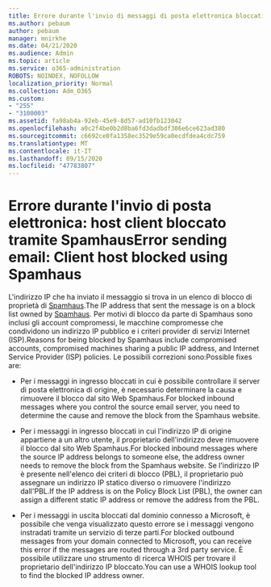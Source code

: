 ```yaml
---
title: Errore durante l'invio di messaggi di posta elettronica bloccati da SpamHaus
ms.author: pebaum
author: pebaum
manager: mnirkhe
ms.date: 04/21/2020
ms.audience: Admin
ms.topic: article
ms.service: o365-administration
ROBOTS: NOINDEX, NOFOLLOW
localization_priority: Normal
ms.collection: Adm_O365
ms.custom:
- "255"
- "3100003"
ms.assetid: fa98ab4a-92eb-45e9-8d57-ad10fb123042
ms.openlocfilehash: a0c2f4be0b2d8ba6fd3dadbdf306e6ce623ad380
ms.sourcegitcommit: c6692ce0fa1358ec3529e59ca0ecdfdea4cdc759
ms.translationtype: MT
ms.contentlocale: it-IT
ms.lasthandoff: 09/15/2020
ms.locfileid: "47783807"
---
```

# <a name="error-sending-email-client-host-blocked-using-spamhaus"></a><span data-ttu-id="2cc5e-102">Errore durante l'invio di posta elettronica: host client bloccato tramite Spamhaus</span><span class="sxs-lookup"><span data-stu-id="2cc5e-102">Error sending email: Client host blocked using Spamhaus</span></span>

<span data-ttu-id="2cc5e-103">L'indirizzo IP che ha inviato il messaggio si trova in un elenco di blocco di proprietà di [Spamhaus](https://go.microsoft.com/fwlink/p/?linkid=123245).</span><span class="sxs-lookup"><span data-stu-id="2cc5e-103">The IP address that sent the message is on a block list owned by [Spamhaus](https://go.microsoft.com/fwlink/p/?linkid=123245).</span></span> <span data-ttu-id="2cc5e-104">Per motivi di blocco da parte di Spamhaus sono inclusi gli account compromessi, le macchine compromesse che condividono un indirizzo IP pubblico e i criteri provider di servizi Internet (ISP).</span><span class="sxs-lookup"><span data-stu-id="2cc5e-104">Reasons for being blocked by Spamhaus include compromised accounts, compromised machines sharing a public IP address, and Internet Service Provider (ISP) policies.</span></span> <span data-ttu-id="2cc5e-105">Le possibili correzioni sono:</span><span class="sxs-lookup"><span data-stu-id="2cc5e-105">Possible fixes are:</span></span>
  
- <span data-ttu-id="2cc5e-106">Per i messaggi in ingresso bloccati in cui è possibile controllare il server di posta elettronica di origine, è necessario determinare la causa e rimuovere il blocco dal sito Web Spamhaus.</span><span class="sxs-lookup"><span data-stu-id="2cc5e-106">For blocked inbound messages where you control the source email server, you need to determine the cause and remove the block from the Spamhaus website.</span></span>

- <span data-ttu-id="2cc5e-107">Per i messaggi in ingresso bloccati in cui l'indirizzo IP di origine appartiene a un altro utente, il proprietario dell'indirizzo deve rimuovere il blocco dal sito Web Spamhaus.</span><span class="sxs-lookup"><span data-stu-id="2cc5e-107">For blocked inbound messages where the source IP address belongs to someone else, the address owner needs to remove the block from the Spamhaus website.</span></span> <span data-ttu-id="2cc5e-108">Se l'indirizzo IP è presente nell'elenco dei criteri di blocco (PBL), il proprietario può assegnare un indirizzo IP statico diverso o rimuovere l'indirizzo dall'PBL.</span><span class="sxs-lookup"><span data-stu-id="2cc5e-108">If the IP address is on the Policy Block List (PBL), the owner can assign a different static IP address or remove the address from the PBL.</span></span>

- <span data-ttu-id="2cc5e-109">Per i messaggi in uscita bloccati dal dominio connesso a Microsoft, è possibile che venga visualizzato questo errore se i messaggi vengono instradati tramite un servizio di terze parti.</span><span class="sxs-lookup"><span data-stu-id="2cc5e-109">For blocked outbound messages from your domain connected to Microsoft, you can receive this error if the messages are routed through a 3rd party service.</span></span> <span data-ttu-id="2cc5e-110">È possibile utilizzare uno strumento di ricerca WHOIS per trovare il proprietario dell'indirizzo IP bloccato.</span><span class="sxs-lookup"><span data-stu-id="2cc5e-110">You can use a WHOIS lookup tool to find the blocked IP address owner.</span></span>
